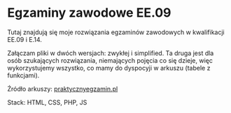 # Egzaminy zawodowe EE.09
Tutaj znajdują się moje rozwiązania egzaminów zawodowych w kwalifikacji EE.09 i E.14.

Załączam pliki w dwóch wersjach: zwykłej i simplified.
Ta druga jest dla osób szukających rozwiązania, niemających pojęcia co się dzieje, więc wykorzystujemy wszystko, co mamy do dyspocyji w arkuszu (tabele z funkcjami).

Źródło arkuszy: [praktycznyegzamin.pl](https://www.praktycznyegzamin.pl/inf03ee09e14/praktyka/)

Stack: HTML, CSS, PHP, JS